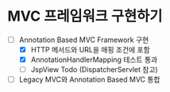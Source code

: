 # MVC 프레임워크 구현하기

- [ ] Annotation Based MVC Framework 구현
  - [X] HTTP 메서드와 URL을 매핑 조건에 포함
  - [X] AnnotationHandlerMapping 테스트 통과
  - [ ] JspView Todo (DispatcherServlet 참고)
- [ ] Legacy MVC와 Annotation Based MVC 통합
